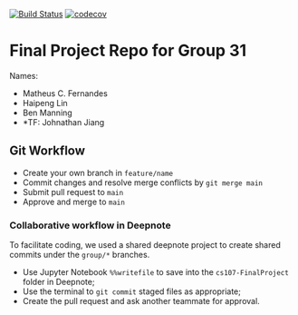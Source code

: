 [![Build Status](https://travis-ci.com/dist-computing/cs107-FinalProject.svg?token=psyyZA7ALxqWvs9wtjPk&branch=main)](https://travis-ci.com/dist-computing/cs107-FinalProject)
[![codecov](https://codecov.io/gh/dist-computing/cs107-FinalProject/branch/main/graph/badge.svg?token=LGYNF0ZSMA)](https://codecov.io/gh/dist-computing/cs107-FinalProject)
# Final Project Repo for Group 31

Names:
* Matheus C. Fernandes
* Haipeng Lin
* Ben Manning
* *TF: Johnathan Jiang

## Git Workflow
* Create your own branch in `feature/name`
* Commit changes and resolve merge conflicts by `git merge main`
* Submit pull request to `main`
* Approve and merge to `main` 

### Collaborative workflow in Deepnote
To facilitate coding, we used a shared deepnote project to create shared commits under the `group/*` branches.

* Use Jupyter Notebook `%%writefile` to save into the `cs107-FinalProject` folder in Deepnote;
* Use the terminal to `git commit` staged files as appropriate;
* Create the pull request and ask another teammate for approval.

